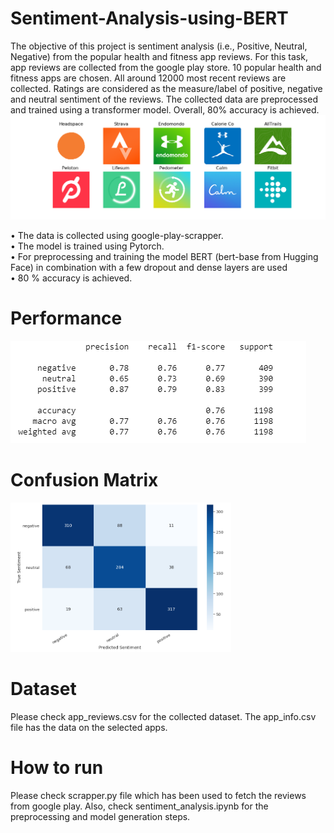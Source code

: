 # Sentiment-Analysis-using-BERT
The objective of this project is sentiment analysis (i.e., Positive, Neutral, Negative) from the popular health and fitness app reviews. For this task, app reviews are collected from the google play store. 10 popular health and fitness apps are chosen. All around 12000 most recent reviews are collected. Ratings are considered as the measure/label of positive, negative and neutral sentiment of the reviews. The collected data are preprocessed and trained using a transformer model. Overall, 80% accuracy is achieved. 
![](apps.png)

• The data is collected using google-play-scrapper.<br>
• The model is trained using Pytorch. <br>
• For preprocessing and training the model BERT (bert-base from Hugging Face) in combination with a few dropout and dense layers are used<br>
• 80 % accuracy is achieved.<br>

# Performance
<img src="performance.PNG" alt="centered image">

# Confusion Matrix
<img src="confusion_matrix.PNG" width="70%" class="center">

# Dataset 
Please check app_reviews.csv for the collected dataset. The app_info.csv file has the data on the selected apps.

# How to run
Please check scrapper.py file which has been used to fetch the reviews from google play. Also, check sentiment_analysis.ipynb for the  preprocessing and model generation steps. 

